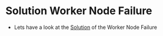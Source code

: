 # Solution Worker Node Failure

  - Lets have a look at the [Solution](https://kodekloud.com/courses/539883/lectures/13195330) of the Worker Node Failure